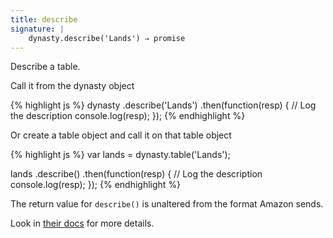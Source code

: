 ```yaml
---
title: describe
signature: |
    dynasty.describe('Lands') ⇒ promise
---
```


Describe a table.

Call it from the dynasty object

{% highlight js %}
dynasty
    .describe('Lands')
    .then(function(resp) {
        // Log the description
		console.log(resp);
    });
{% endhighlight %}

Or create a table object and call it on that table object

{% highlight js %}
var lands = dynasty.table('Lands');

lands
    .describe()
    .then(function(resp) {
        // Log the description
		console.log(resp);
    });
{% endhighlight %}

The return value for `describe()` is unaltered from the format Amazon sends.

Look in [their docs](http://vq.io/GEFijX) for more details.

